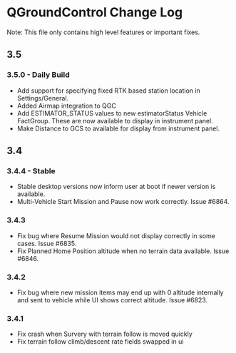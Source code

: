 # QGroundControl Change Log

Note: This file only contains high level features or important fixes.

## 3.5

### 3.5.0 - Daily Build
* Add support for specifying fixed RTK based station location in Settings/General.
* Added Airmap integration to QGC
* Add ESTIMATOR_STATUS values to new estimatorStatus Vehicle FactGroup. These are now available to display in instrument panel.
* Make Distance to GCS to available for display from instrument panel.

## 3.4

### 3.4.4 - Stable
* Stable desktop versions now inform user at boot if newer version is available.
* Multi-Vehicle Start Mission and Pause now work correctly. Issue #6864.

### 3.4.3
* Fix bug where Resume Mission would not display correctly in some cases. Issue #6835.
* Fix Planned Home Position altitude when no terrain data available. Issue #6846.

### 3.4.2
* Fix bug where new mission items may end up with 0 altitude internally and sent to vehicle while UI shows correct altitude. Issue #6823.

### 3.4.1
* Fix crash when Survery with terrain follow is moved quickly
* Fix terrain follow climb/descent rate fields swapped in ui


